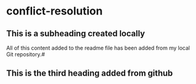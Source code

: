 # conflict-resolution

## This is a subheading created locally

  All of this content added to the readme file has been added from my local Git repository.#
  
  ## This is the third heading added from github
